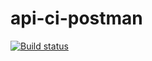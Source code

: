 # api-ci-postman

[![Build status](https://ci.appveyor.com/api/projects/status/c1khfev9ipw8o99v/branch/master?svg=true)](https://ci.appveyor.com/project/TimmyLi55/api-ci-rest/branch/master)

